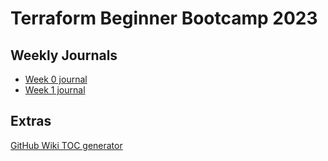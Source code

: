 # Terraform Beginner Bootcamp 2023

## Weekly Journals
- [Week 0 journal](journal/week0.md)
- [Week 1 journal](journal/week1.md)



## Extras
[GitHub Wiki TOC generator](https://ecotrust-canada.github.io/markdown-toc/)
